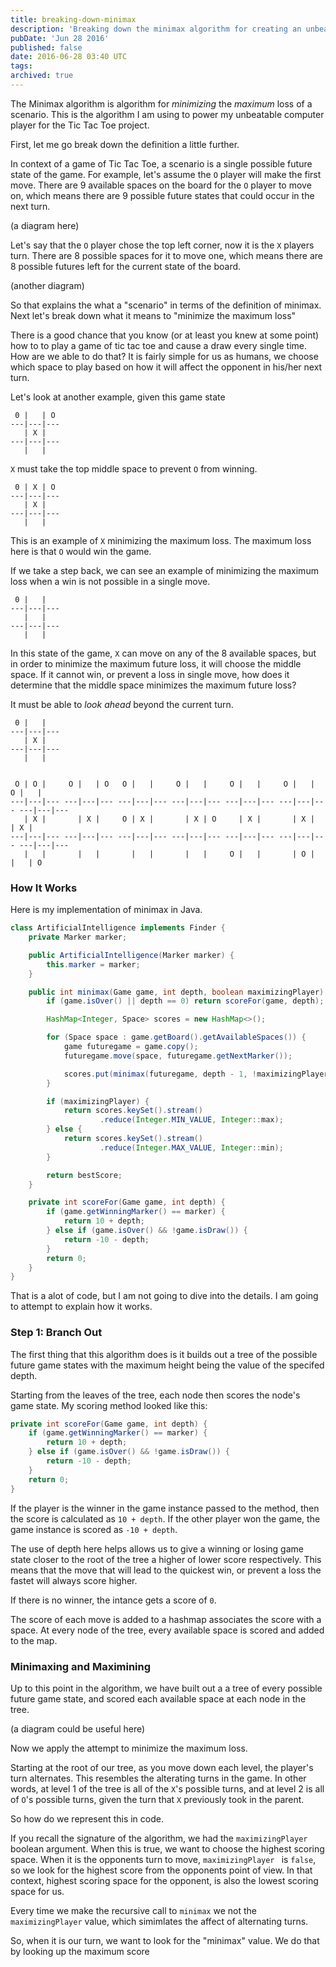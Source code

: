 ```yaml
---
title: breaking-down-minimax
description: 'Breaking down the minimax algorithm for creating an unbeatable Tic-Tac-Toe computer player by minimizing maximum loss.'
pubDate: 'Jun 28 2016'
published: false
date: 2016-06-28 03:40 UTC
tags:
archived: true
---
```



The Minimax algorithm is algorithm for _minimizing_ the _maximum_ loss of a scenario. This is the algorithm I am using to power my unbeatable computer player for the Tic Tac Toe project.

First, let me go break down the definition a little further.

In context of a game of Tic Tac Toe, a scenario is a single possible future state of the game. For example, let's assume the `O` player will make the first move. There are 9 available spaces on the board for the `O` player to move on, which means there are 9 possible future states that could occur in the next turn.


(a diagram here)


Let's say that the `O` player chose the top left corner, now it is the `X` players turn. There are 8 possible spaces for it to move one, which means there are 8 possible futures left for the current state of the board.

(another diagram)


So that explains the what a "scenario" in terms of the definition of minimax. Next let's break down what it means to "minimize the maximum loss"

There is a good chance that you know (or at least you knew at some point) how to to play a game of tic tac toe and cause a draw every single time. How are we able to do that? It is fairly simple for us as humans, we choose which space to play based on how it will affect the opponent in his/her next turn.

Let's look at another example, given this game state

     0 |   | O
    ---|---|---
       | X |
    ---|---|---
       |   |


`X` must take the top middle space to prevent `O` from winning.

     0 | X | O
    ---|---|---
       | X |
    ---|---|---
       |   |

This is an example of `X` minimizing the maximum loss. The maximum loss here is that `O` would win the game.


If we take a step back, we can see an example of minimizing the maximum loss when a win is not possible in a single move.

     0 |   |
    ---|---|---
       |   |
    ---|---|---
       |   |


In this state of the game, `X` can move on any of the 8 available spaces, but in order to minimize the maximum future loss, it will choose the middle space. If it cannot win, or prevent a loss in single move, how does it determine that the middle space minimizes the maximum future loss?

It must be able to _look ahead_ beyond the current turn.

     0 |   |
    ---|---|---
       | X |
    ---|---|---
       |   |


     O | O |     O |   | O   O |   |     O |   |     O |   |     O |   |     O |   |    
    ---|---|--- ---|---|--- ---|---|--- ---|---|--- ---|---|--- ---|---|--- ---|---|--- 
       | X |       | X |     O | X |       | X | O     | X |       | X |       | X |    
    ---|---|--- ---|---|--- ---|---|--- ---|---|--- ---|---|--- ---|---|--- ---|---|--- 
       |   |       |   |       |   |       |   |     O |   |       | O |       |   | O  



### How It Works

Here is my implementation of minimax in Java.

```java
class ArtificialIntelligence implements Finder {
    private Marker marker;

    public ArtificialIntelligence(Marker marker) {
        this.marker = marker;
    }

    public int minimax(Game game, int depth, boolean maximizingPlayer) {
        if (game.isOver() || depth == 0) return scoreFor(game, depth);

        HashMap<Integer, Space> scores = new HashMap<>();

        for (Space space : game.getBoard().getAvailableSpaces()) {
            game futuregame = game.copy();
            futuregame.move(space, futuregame.getNextMarker());

            scores.put(minimax(futuregame, depth - 1, !maximizingPlayer), space);
        }

        if (maximizingPlayer) {
            return scores.keySet().stream()
                    .reduce(Integer.MIN_VALUE, Integer::max);
        } else {
            return scores.keySet().stream()
                    .reduce(Integer.MAX_VALUE, Integer::min);
        }

        return bestScore;
    }

    private int scoreFor(Game game, int depth) {
        if (game.getWinningMarker() == marker) {
            return 10 + depth;
        } else if (game.isOver() && !game.isDraw()) {
            return -10 - depth;
        }
        return 0;
    }
}
```

That is a alot of code, but I am not going to dive into the details. I am going to attempt to explain how it works.

### Step 1: Branch Out

The first thing that this algorithm does is it builds out a tree of the possible future game states with the  maximum height being the value of the specifed depth.


Starting from the leaves of the tree, each node then scores the node's game state. My scoring method looked like this:

```java
private int scoreFor(Game game, int depth) {
    if (game.getWinningMarker() == marker) {
        return 10 + depth;
    } else if (game.isOver() && !game.isDraw()) {
        return -10 - depth;
    }
    return 0;
}
```

If the player is the winner in the game instance passed to the method, then the score is calculated as `10 + depth`. If the other player won the game, the game instance is scored as `-10 + depth`.

The use of depth here helps allows us to give a winning or losing game state closer to the root of the tree a higher of lower score respectively. This means that the move that will lead to the quickest win, or prevent a loss the fastet will always score higher.

If there is no winner, the intance gets a score of `0`.


The score of each move is added to a hashmap associates the score with a space. At every node of the tree, every available space is scored and added to the map.


### Minimaxing and Maximining

Up to this point in the algorithm, we have built out a a tree of every possible future game state, and scored each available space at each node in the tree.

(a diagram could be useful here)


Now we apply the attempt to minimize the maximum loss.

Starting at the root of our tree, as you move down each level, the player's turn alternates. This resembles the alterating turns in the game. In other words, at level 1 of the tree is all of the `X`'s possible turns, and at level 2 is all of `O`'s possible turns, given the turn that `X` previously took in the parent.


So how do we represent this in code.

If you recall the signature of the algorithm, we had the `maximizingPlayer` boolean argument. When this is true, we want to choose the highest scoring space. When it is the opponents turn to move, `maximizingPlayer ` is `false`, so we look for the highest score from the opponents point of view. In that context, highest scoring space for the opponent, is also the lowest scoring space for us.

Every time we make the recursive call to `minimax` we not the `maximizingPlayer` value, which simimlates the affect of alternating turns.


So, when it is our turn, we want to look for the "minimax" value. We do that by looking up the maximum score 
